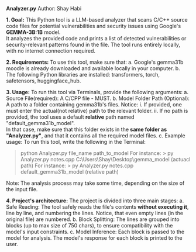 **Analyzer.py**
Author: Shay Habi

**1. Goal:**
This Python tool is a LLM-based analyzer that scans C/C++ source code files for potential vulnerabilities and security issues using Google's **GEMMA-3B:1B** model.  
It analyzes the provided code and prints a list of detected vulnerabilities or security-relevant patterns found in the file.
The tool runs entirely locally, with no internet connection required.

**2. Requirements:**
To use this tool, make sure that:
a. Google's gemma31b moodle is already downloaded and available locally in your computer.
b. The following Python libraries are installed: transformers, torch, safetensors, huggingface\_hub.

**3. Usage:**
To run this tool via Terminals, provide the following arguments:
a. Source File(required):
A C/CPP file - MUST.
b. Model Folder Path (Optional):
A path to a folder containing gemma31b's files. Notice:
i. If provided, one must enter the actual(not relative) path to the relevant folder.
ii. If no path is provided, the tool uses a default **relative** path named "default\_gemma31b\_model".  
In that case, make sure that this folder exists in the **same folder as "Analyzer.py"**, and that it contains all the required model files.
c. Example usage:
To run this tool, write the following in the Terminal:
> python  Analyzer.py file\_name  path\_to\_model
For instance: > py Analyzer.py notes.cpp C:\\Users\\Shay\\Desktop\\gemma\_model (actuacl path)
For instance: > py Analyzer.py notes.cpp default\_gemma31b\_model (relative path)



Note: The analysis process may take some time, depending on the size of the input file.



**4. Project's architecture:**
The project is divided into three main stages:
a. Safe Reading:
The tool safely reads the file's contents **without executing it**, line by line, and numbering the lines.
Notice, that even empty lines (in the original file) are numbered.
b. Block Splitting:
The lines are grouped into blocks (up to max size of 750 chars), to ensure compatibility with the model's input constraints.
c. Model Inference:
Each block is passed to the model for analysis. The model's response for each block is printed to the user.

